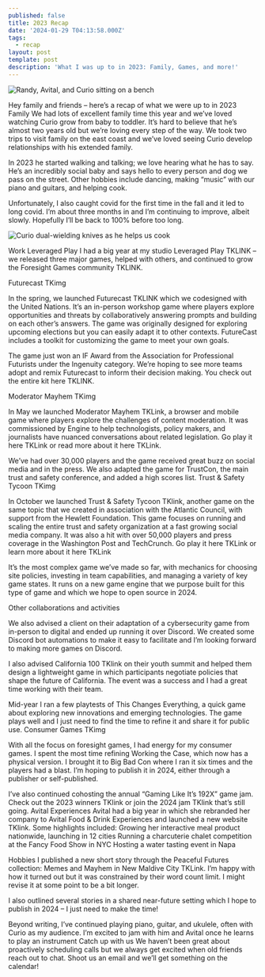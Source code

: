 ```yaml
---
published: false
title: 2023 Recap
date: '2024-01-29 T04:13:58.000Z'
tags:
  - recap
layout: post
template: post
description: 'What I was up to in 2023: Family, Games, and more!'
---
```


![Randy, Avital, and Curio sitting on a bench]({{site.baseurl}}/_drafts/Lubin-Family-2023.png)

Hey family and friends – here’s a recap of what we were up to in 2023
Family
We had lots of excellent family time this year and we’ve loved watching Curio grow from baby to toddler. It’s hard to believe that he’s almost two years old but we’re loving every step of the way. We took two trips to visit family on the east coast and we’ve loved seeing Curio develop relationships with his extended family.

In 2023 he started walking and talking; we love hearing what he has to say. He’s an incredibly social baby and says hello to every person and dog we pass on the street. Other hobbies include dancing, making “music” with our piano and guitars, and helping cook.

Unfortunately, I also caught covid for the first time in the fall and it led to long covid. I’m about three months in and I’m continuing to improve, albeit slowly. Hopefully I’ll be back to 100% before too long.

![Curio dual-wielding knives as he helps us cook]({{site.baseurl}}/_drafts/Curio-Cooking-2023.png)

Work
Leveraged Play
I had a big year at my studio Leveraged Play TKLINK – we released three major games, helped with others, and continued to grow the Foresight Games community TKLINK.

Futurecast
TKimg

In the spring, we launched Futurecast TKLINK which we codesigned with the United Nations. It’s an in-person workshop game where players explore opportunities and threats by collaboratively answering prompts and building on each other’s answers. The game was originally designed for exploring upcoming elections but you can easily adapt it to other contexts. FutureCast includes a toolkit for customizing the game to meet your own goals.

The game just won an IF Award from the Association for Professional Futurists under the Ingenuity category. We’re hoping to see more teams adopt and remix Futurecast to inform their decision making. You check out the entire kit here TKLINK.

Moderator Mayhem
TKimg

In May we launched Moderator Mayhem TKLink, a browser and mobile game where players explore the challenges of content moderation. It was commissioned by Engine to help technologists, policy makers, and journalists have nuanced conversations about related legislation. Go play it here TKLink or read more about it here TKLink.

We’ve had over 30,000 players and the game received great buzz on social media and in the press. We also adapted the game for TrustCon, the main trust and safety conference, and added a high scores list.
Trust & Safety Tycoon
TKimg

In October we launched Trust & Safety Tycoon TKlink, another game on the same topic that we created in association with the Atlantic Council, with support from the Hewlett Foundation. This game focuses on running and scaling the entire trust and safety organization at a fast growing social media company. It was also a hit with over 50,000 players and press coverage in the Washington Post and TechCrunch. Go play it here TKLink or learn more about it here TKLink

It’s the most complex game we’ve made so far, with mechanics for choosing site policies, investing in team capabilities, and managing a variety of key game states. It runs on a new game engine that we purpose built for this type of game and which we hope to open source in 2024.

Other collaborations and activities

We also advised a client on their adaptation of a cybersecurity game from in-person to digital and ended up running it over Discord. We created some Discord bot automations to make it easy to facilitate and I’m looking forward to making more games on Discord.

I also advised California 100 TKlink on their youth summit and helped them design a lightweight game in which participants negotiate policies that shape the future of California. The event was a success and I had a great time working with their team.

Mid-year I ran a few playtests of This Changes Everything, a quick game about exploring new innovations and emerging technologies. The game plays well and I just need to find the time to refine it and share it for public use.
Consumer Games
TKimg

With all the focus on foresight games, I had energy for my consumer games. I spent the most time refining Working the Case, which now has a physical version. I brought it to Big Bad Con where I ran it six times and the players had a blast. I’m hoping to publish it in 2024, either through a publisher or self-published.

I’ve also continued cohosting the annual  “Gaming Like It’s 192X” game jam. Check out the 2023 winners TKlink or join the 2024 jam TKlink that’s still going.
Avital Experiences
Avital had a big year in which she rebranded her company to Avital Food & Drink Experiences and launched a new website TKlink. Some highlights included:
Growing her interactive meal product nationwide, launching in 12 cities
Running a charcuterie chalet competition at the Fancy Food Show in NYC
Hosting a water tasting event in Napa

Hobbies
I published a new short story through the Peaceful Futures collection: Memes and Mayhem in New Maldive City TKLink. I’m happy with how it turned out but it was constrained by their word count limit. I might revise it at some point to be a bit longer.

I also outlined several stories in a shared near-future setting which I hope to publish in 2024 – I just need to make the time!

Beyond writing, I’ve continued playing piano, guitar, and ukulele, often with Curio as my audience. I’m excited to jam with him and Avital once he learns to play an instrument
Catch up with us
We haven’t been great about proactively scheduling calls but we always get excited when old friends reach out to chat. Shoot us an email and we’ll get something on the calendar!

